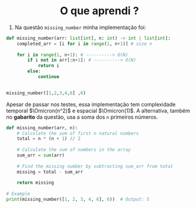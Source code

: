 <h1 style="text-align: center;">O que aprendi ? </h1>

1. Na questão `missing_number` minha implementação foi:

```python
def missing_number(arr: list[int], n: int) -> int | list[int]:
    completed_arr = [i for i in range(1, n+1)] # size n
    
    for i in range(1, n+1): # ----------> O(N)
        if i not in arr[:n+1]: # ----------> O(N)
            return i
        else:
            continue
    

missing_number([1,2,3,4,6] ,6)
```
Apesar de passar nos testes, essa implementação tem complexidade temporal $\Omicron(n^2)$ e espacial $\Omicron(1)$. A alternativa, também no __gabarito__ da questão, usa a soma dos `n` primeiros números.

```python
def missing_number(arr, n):
    # Calculate the sum of first n natural numbers
    total = n * (n + 1) // 2
    
    # Calculate the sum of numbers in the array
    sum_arr = sum(arr)
    
    # Find the missing number by subtracting sum_arr from total
    missing = total - sum_arr
    
    return missing
 
# Example
print(missing_number([1, 2, 3, 4, 6], 6))  # Output: 5
```